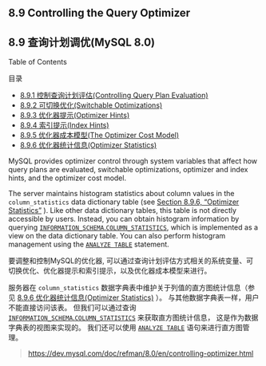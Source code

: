 ## 8.9 Controlling the Query Optimizer

## 8.9 查询计划调优(MySQL 8.0)

Table of Contents

目录

- [8.9.1 控制查询计划评估(Controlling Query Plan Evaluation)](./8.9.1-controlling-query-plan-evaluation.md)
- [8.9.2 可切换优化(Switchable Optimizations)](./8.9.2-switchable-optimizations.md)
- [8.9.3 优化器提示(Optimizer Hints)](./8.9.3-optimizer-hints.md)
- [8.9.4 索引提示(Index Hints)](./8.9.4-index-hints.md)
- [8.9.5 优化器成本模型(The Optimizer Cost Model)](./8.9.5-cost-model.md)
- [8.9.6 优化器统计信息(Optimizer Statistics)](./8.9.6-optimizer-statistics.md)



MySQL provides optimizer control through system variables that affect how query plans are evaluated, switchable optimizations, optimizer and index hints, and the optimizer cost model.

The server maintains histogram statistics about column values in the `column_statistics` data dictionary table (see [Section 8.9.6, “Optimizer Statistics”](./8.9.6-optimizer-statistics.md) ). Like other data dictionary tables, this table is not directly accessible by users. Instead, you can obtain histogram information by querying [`INFORMATION_SCHEMA`.`COLUMN_STATISTICS`](https://dev.mysql.com/doc/refman/8.0/en/information-schema-column-statistics-table.html), which is implemented as a view on the data dictionary table. You can also perform histogram management using the [`ANALYZE TABLE`](https://dev.mysql.com/doc/refman/8.0/en/analyze-table.html) statement.

要调整和控制MySQL的优化器, 可以通过查询计划评估方式相关的系统变量、可切换优化、优化器提示和索引提示，以及优化器成本模型来进行。

服务器在 `column_statistics` 数据字典表中维护关于列值的直方图统计信息（参见 [8.9.6 优化器统计信息(Optimizer Statistics)](./8.9.6-optimizer-statistics.md) ）。 与其他数据字典表一样，用户不能直接访问该表。 但我们可以通过查询 [`INFORMATION_SCHEMA`.`COLUMN_STATISTICS`](https://dev.mysql.com/doc/refman/8.0/en/information-schema-column-statistics-table.html) 来获取直方图统计信息， 这是作为数据字典表的视图来实现的。  我们还可以使用 [`ANALYZE TABLE`](https://dev.mysql.com/doc/refman/8.0/en/analyze-table.html) 语句来进行直方图管理。


> https://dev.mysql.com/doc/refman/8.0/en/controlling-optimizer.html
